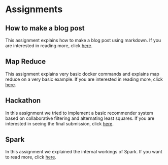 # Assignments

## How to make a blog post
This assignment explains how to make a blog post using markdown. If you are interested in reading more, click [here](Assignment1/blogpost.md).

## Map Reduce
This assignment explains very basic docker commands and explains map reduce on a very basic example. If you are interested in reading more, click [here](Assignment2/mapreduce.md).

## Hackathon
In this assignment we tried to implement a basic recommender system based on collaborative filtering and alternating least squares. If you are interested in seeing the final submission, click [here](https://github.com/rubigdata/bdr-hackaton-2019-EllenS169/blob/master/final_submission.ipynb).

## Spark
In this assignment we explained the internal workings of Spark. If you want to read more, click [here](Assignment2/assignment3.md).
